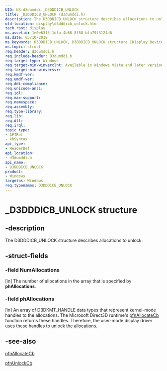 ```yaml
---
UID: NS:d3dumddi._D3DDDICB_UNLOCK
title: _D3DDDICB_UNLOCK (d3dumddi.h)
description: The D3DDDICB_UNLOCK structure describes allocations to unlock.
old-location: display\d3dddicb_unlock.htm
tech.root: display
ms.assetid: 1e0e6313-1dfa-4b68-8f58-bfa79f3124d6
ms.date: 05/10/2018
ms.keywords: D3DDDICB_UNLOCK, D3DDDICB_UNLOCK structure [Display Devices], D3D_param_Structs_91515cd5-00b4-4ad6-a8a5-ff216ddec171.xml, _D3DDDICB_UNLOCK, d3dumddi/D3DDDICB_UNLOCK, display.d3dddicb_unlock
ms.topic: struct
req.header: d3dumddi.h
req.include-header: D3dumddi.h
req.target-type: Windows
req.target-min-winverclnt: Available in Windows Vista and later versions of the Windows operating systems.
req.target-min-winversvr: 
req.kmdf-ver: 
req.umdf-ver: 
req.ddi-compliance: 
req.unicode-ansi: 
req.idl: 
req.max-support: 
req.namespace: 
req.assembly: 
req.type-library: 
req.lib: 
req.dll: 
req.irql: 
topic_type:
- APIRef
- kbSyntax
api_type:
- HeaderDef
api_location:
- d3dumddi.h
api_name:
- D3DDDICB_UNLOCK
product:
- Windows
targetos: Windows
req.typenames: D3DDDICB_UNLOCK
---
```


# _D3DDDICB_UNLOCK structure


## -description


The D3DDDICB_UNLOCK structure describes allocations to unlock. 


## -struct-fields




### -field NumAllocations

[in] The number of allocations in the array that is specified by <b>phAllocations</b>. 


### -field phAllocations

[in] An array of D3DKMT_HANDLE data types that represent kernel-mode handles to the allocations. The Microsoft Direct3D runtime's <a href="https://docs.microsoft.com/windows-hardware/drivers/ddi/content/d3dumddi/nc-d3dumddi-pfnd3dddi_allocatecb">pfnAllocateCb</a> function returns these handles. Therefore, the user-mode display driver uses these handles to unlock the allocations.


## -see-also




<a href="https://docs.microsoft.com/windows-hardware/drivers/ddi/content/d3dumddi/nc-d3dumddi-pfnd3dddi_allocatecb">pfnAllocateCb</a>



<a href="https://docs.microsoft.com/windows-hardware/drivers/ddi/content/d3dumddi/nc-d3dumddi-pfnd3dddi_unlockcb">pfnUnlockCb</a>
 

 


